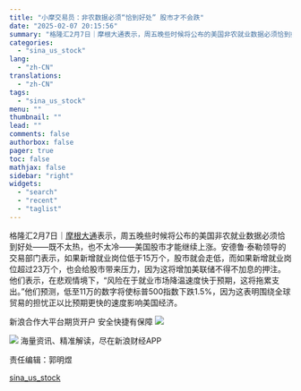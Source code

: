 ```yaml
---
title: "小摩交易员：非农数据必须“恰到好处” 股市才不会跌"
date: "2025-02-07 20:15:56"
summary: "格隆汇2月7日｜摩根大通表示，周五晚些时候将公布的美国非农就业数据必须恰到好..."
categories:
  - "sina_us_stock"
lang:
  - "zh-CN"
translations:
  - "zh-CN"
tags:
  - "sina_us_stock"
menu: ""
thumbnail: ""
lead: ""
comments: false
authorbox: false
pager: true
toc: false
mathjax: false
sidebar: "right"
widgets:
  - "search"
  - "recent"
  - "taglist"
---
```


格隆汇2月7日｜[摩根大通](https://stock.finance.sina.com.cn/usstock/quotes/JPM.html)表示，周五晚些时候将公布的美国非农就业数据必须恰到好处——既不太热，也不太冷——美国股市才能继续上涨。安德鲁·泰勒领导的交易部门表示，如果新增就业岗位低于15万个，股市就会走低，而如果新增就业岗位超过23万个，也会给股市带来压力，因为这将增加美联储不得不加息的押注。他们表示，在悲观情境下，“风险在于就业市场降温速度快于预期，这将拖累支出。”他们预测，低至11万的数字将使标普500指数下跌1.5%，因为这表明围绕全球贸易的担忧正以比预期更快的速度影响美国经济。



新浪合作大平台期货开户 安全快捷有保障
![](https://n.sinaimg.cn/finance/transform/340/w170h170/20220415/bd6a-a2376d5226aaa796dfdca62b1d9b1fcb.png)








![](//n.sinaimg.cn/finance/cece9e13/20240627/655959900_20240627.png)
海量资讯、精准解读，尽在新浪财经APP



责任编辑：郭明煜

[sina_us_stock](https://finance.sina.com.cn/stock/bxjj/2025-02-07/doc-ineishzx3163015.shtml)
